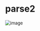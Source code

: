 # parse2
![image](https://user-images.githubusercontent.com/90211791/176287142-66687364-920c-4298-ac8b-f1c54ad4b5bf.png)
